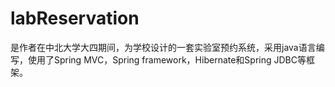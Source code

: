 # labReservation
是作者在中北大学大四期间，为学校设计的一套实验室预约系统，采用java语言编写，使用了Spring MVC，Spring framework，Hibernate和Spring JDBC等框架。
